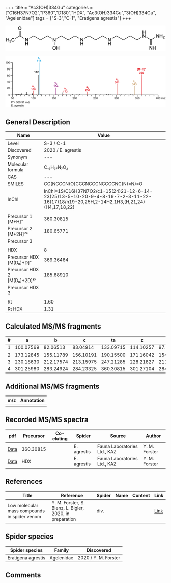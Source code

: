 +++
title = "Ac3(OH)334Gu"
categories = ["C16H37N7O2","P360","D180","HDX",
"Ac3(OH)334Gu","3(OH)334Gu",
"Agelenidae"]
tags = ["S-3","C-1",
"Eratigena agrestis"]
+++

![](/img/Ac3(OH)334Gu.png)

![](/img_MSMS/360_Ac3(OH)334Gu_Ea.png?classes=border)

## General Description

| Name                       | Value              |
|----------------------------|--------------------|
| Level                      | S-3 / C-1          |
| Discovered                 | 2020 / E. agrestis |
| Synonym                    | ---                |
| Molecular formula          | C₁₆H₃₇N₇O₂                   |
| CAS                        | ---                |
| SMILES | CC(NCCCN(O)CCCNCCCNCCCCNC(N)=N)=O  |
| InChI  | InChI=1S/C16H37N7O2/c1-15(24)21-12-6-14-23(25)13-5-10-20-9-4-8-19-7-2-3-11-22-16(17)18/h19-20,25H,2-14H2,1H3,(H,21,24)(H4,17,18,22)  |
|                            |                    |
| Precursor 1 [M+H]⁺         | 360.30815                   |
| Precursor 2 [M+2H]²⁺       | 180.65771                   |
| Precursor 3                |                    |
|                            |                    |
| HDX                        | 8                   |
| Precursor HDX   [M(D₈)+D]⁺   | 369.36464                   |
| Precursor HDX 2 [M(D₈)+2D]²⁺ | 185.68910                   |
| Precursor HDX 3            |                    |
|                            |                    |
| Rt                         | 1.60                   |
| Rt HDX                     | 1.31                   |

## Calculated MS/MS fragments

| # | a         | b         | c         | ta        | z         | y         | tz        |
|---|-----------|-----------|-----------|-----------|-----------|-----------|-----------|
| 1 | 100.07569 | 82.06513 | 83.04914 | 133.09715 | 114.10257 | 97.07602 | 131.12912 |
| 2 | 173.12845 | 155.11789 | 156.10191 | 190.15500 | 171.16042 | 154.13387 | 188.18697 |
| 3 | 230.18630 | 212.17574 | 213.15975 | 247.21285 | 228.21827 | 211.19172 | 261.23974 |
| 4 | 301.25980 | 283.24924 | 284.23325 | 360.30815 | 301.27104 | 284.24449 | 318.29759 |


## Additional MS/MS fragments

| m/z | Annotation |
|-----|------------|
|     |            |

## Recorded MS/MS spectra

| pdf                                             | Precursor | Co-eluting | Spider      | Source                       | Author        |
|-------------------------------------------------|-----------|------------|-------------|------------------------------|---------------|
| [Data](/pdf/E-agrestis/360_Ac3(OH)334Gu_Ea.pdf)   | 360.30815 |            | E. agrestis | Fauna Laboratories Ltd., KAZ | Y. M. Forster |
| [Data](/pdf/E-agrestis/360_Ac3(OH)334Gu_Ea_HDX.pdf)   | HDX |            | E. agrestis | Fauna Laboratories Ltd., KAZ | Y. M. Forster |

## References

| Title | Reference | Spider | Name | Content | Link |
|-------|-----------|--------|------|---------|------|
| Low molecular mass compounds in spider venom      | Y. M. Forster, S. Bienz, L. Bigler, 2020, in preparation          | div.       |   |   | [Link](unknown) |

## Spider species

| Spider species     | Family     | Discovered           |
|--------------------|------------|----------------------|
| Eratigena agrestis | Agelenidae | 2020 / Y. M. Forster |

## Comments